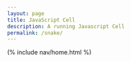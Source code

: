 ```yaml
---
layout: page
title: JavaScript Cell
description: A running Javascript Cell
permalink: /snake/
---
```


(% include nav/home.html %)


